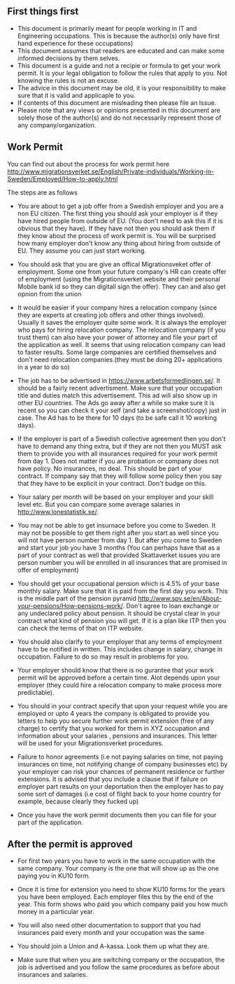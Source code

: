 ## First things first ##
- This document is primarily meant for people working in IT and Engineering occupations. This is because the author(s) only have first hand experience for these occupations) 
- This document assumes that readers are educated and can make some informed decisions by them selves.
- This document is a guide and not a recipie or formula to get your work permit. It is your legal obligation to follow the rules that apply to you. Not knowing the rules is not an excuse.
- The advice in this document may be old, it is your responsibility to make sure that it is valid and applicaple to you.
- If contents of this document are misleading then please file an Issue.
- Please note that any views or opinions presented in this document are solely those of the author(s) and do not necessarily represent those of any company/organization.

## Work Permit ##
You can find out about the process for work permit here http://www.migrationsverket.se/English/Private-individuals/Working-in-Sweden/Employed/How-to-apply.html

The steps are as follows
- You are about to get a job offer from a Swedish employer and you are a non EU citizen. The first thing you should ask your employer is if they have hired people from outside of EU. (You don't need to ask this if it is obvious that they have). If they have not then you should ask them if they know about the process of work permit is. You will be surprised how many employer don't know any thing about hiring from outside of EU. They assume you can just start working.

- You should ask that you are give an offical Migrationsveket offer of employment. Some one from your future company's HR  can create offer of employment (using the Migrationsverket website and their personal Mobile bank id so they can digitall sign the offer). They can  and also get opnion from the union
 
- It would be easier if your company hires a relocation company (since they are experts at creating job offers and other things involved). Usually it saves the employer quite some work. It is always the employer who pays for hiring relocation company.  The relocation company (if you trust them) can also have your power of attorney and file your part of the application as well. It seems that using relocation company can lead to faster results. Some large companies are certified themselves and don't need relocation companies.(they must be doing 20+ applications in a year to do so)
 
- The job has to be advertised in https://www.arbetsformedlingen.se/. It should be a fairly recent advertisment. Make sure that your occupation title and duties match this advertisement. This ad will also show up in other EU countries. The Ads go away after a while so make sure it is recent so you can check it your self (and take a screenshot/copy) just in case. The Ad has to be there for 10 days (to be safe call it 10 working days).

- If the employer is part of a Swedish collective agreement then you don't have to demand any thing extra, but if they are not then you MUST ask them to provide you with all insurances required for your work permit from day 1. Does not matter if you are probation or company does not have policy. No insurances, no deal. This should be part of your contract. If company say that they will follow some policy then you say that they have to be explicit in your contract. Don't budge on this.

- Your salary per month will be based on your employer and your skill level etc. But you can compare some average salaries in http://www.lonestatistik.se/. 
 
- You may not be able to get insurnace before you come to Sweden. It may not be possible to get them right after you start as well since you will not have person number from day 1. But after you come to Sweden and start your job you have 3 months (You can perhaps have that as a part of your contract as well that provided Skattaverket issues you are person number you will be enrolled in all insurances that are promised in offer of employment)

- You should get your occupational pension which is 4.5% of your base monthly salary. Make sure that it is paid from the first day you work. This is the middle part of the pension pyramid http://www.spv.se/en/About-your-pensions/How-pensions-work/. Don't agree to loan exchange or any undeclared policy about pension. It should be crystal clear in your contract what kind of pension you will get. If it is a plan like ITP then you can check the terms of that on ITP website.

- You should also clarify to your employer that any terms of employment have to be notified in written. This includes change in salary, change in occupation. Failure to do so may result in problems for you.

- Your employer should know that there is no gurantee that your work permit will be approved before a certain time. Alot depends upon your employer (they could hire a relocation company to make process more predictable).

- You should in your contract specify that upon your request while you are employed or upto 4 years the company is obligated to provide you letters to help you secure further work permit extension (free of any charge) to certify that you worked for them in XYZ occupation and information about your salaries , pensions and insurances. This letter will be used for your Migrationsverket procedures.

- Failure to honor agreements (i.e not paying salaries on time, not paying insurances on time, not notifying change of company businesses etc) by your employer can risk your chances of permanent residence or further extensions. It is advised that you include a clause that if failure on employer part results on your deportation then the employer has to pay some sort of damages (i.e cost of flight back to your home country for example, because clearly they fucked up)

- Once you have the work permit documents then you can file for your part of the application.

## After the permit is approved

- For first two years you have to work in the same occupation with the same company. Your company is the one that will show up as the one paying you in KU10 form.

- Once it is time for extension you need to show KU10 forms for the years you have been employed. Each employer files this by the end of the year. This form shows who paid you which company paid you how much money in a particular year. 

- You will also need other documentation to support that you had insurances paid every month and your occupation was the same
 
- You should join a Union and A-kassa. Look them up what they are.

- Make sure that when you are switching company or the occupation, the job is advertised and you follow the same procedures as before about insurances and salaries.


 
 
